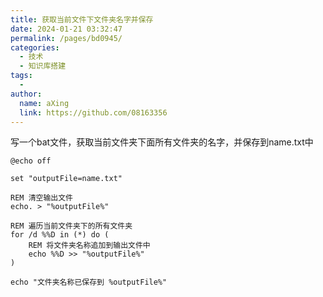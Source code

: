 ```yaml
---
title: 获取当前文件下文件夹名字并保存
date: 2024-01-21 03:32:47
permalink: /pages/bd0945/
categories:
  - 技术
  - 知识库搭建
tags:
  - 
author: 
  name: aXing
  link: https://github.com/08163356
---
```

写一个bat文件，获取当前文件夹下面所有文件夹的名字，并保存到name.txt中

```
@echo off

set "outputFile=name.txt"

REM 清空输出文件
echo. > "%outputFile%"

REM 遍历当前文件夹下的所有文件夹
for /d %%D in (*) do (
    REM 将文件夹名称追加到输出文件中
    echo %%D >> "%outputFile%"
)

echo "文件夹名称已保存到 %outputFile%"
```

